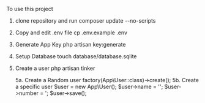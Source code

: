 To use this project 

1. clone repository and run
    composer update --no-scripts

2. Copy and edit .env file
    cp .env.example .env

3. Generate App Key
    php artisan key:generate

4. Setup Database
    touch database/database.sqlite

5. Create a user
    php artisan tinker
    
    5a. Create a Random user
        factory(App\User::class)->create();
    5b. Create a specific user
        $user = new App\User();
        $user->name = '<Users Name>';
        $user->number = '<Users Number>;
        $user->save();